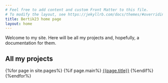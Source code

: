 ```yaml
---
# Feel free to add content and custom Front Matter to this file.
# To modify the layout, see https://jekyllrb.com/docs/themes/#overriding-theme-defaults
title: Bertik23 home page
layout: home
---
```

Welcome to my site. Here will be all my projects and, hopefully, a documentation for them.
## All my projects
{%for page in site.pages%}
	{%if page.main%}
[{{page.title}}]({{page.url}})
	{%endif%}
{%endfor%}